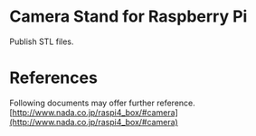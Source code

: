 # Camera Stand for Raspberry Pi  
Publish STL files.  

# References  
Following documents may offer further reference.  
[http://www.nada.co.jp/raspi4_box/#camera](http://www.nada.co.jp/raspi4_box/#camera)  
